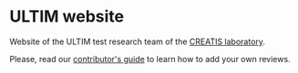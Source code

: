 # ULTIM website


Website of the ULTIM test  research team of the [CREATIS laboratory](https://www.creatis.insa-lyon.fr/site7/fr).

Please, read our [contributor's guide](how-to-contribute.md) to learn how to add your own reviews.